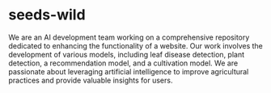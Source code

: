 # seeds-wild
We are an AI development team working on a comprehensive repository dedicated to enhancing the functionality of a website. Our work involves the development of various models, including leaf disease detection, plant detection, a recommendation model, and a cultivation model. We are passionate about leveraging artificial intelligence to improve agricultural practices and provide valuable insights for users.
